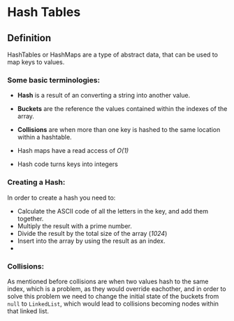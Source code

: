 # Hash Tables

## Definition

HashTables or HashMaps are a type of abstract data, that can be used to map keys to values.

### Some basic terminologies:

- **Hash** is a result of an converting a string into another value.
- **Buckets** are the reference the values contained within the indexes of the array.
- **Collisions** are when more than one key is hashed to the same location within a hashtable.

- Hash maps have a read access of *O(1)*
- Hash code turns keys into integers

### Creating a Hash:

In order to create a hash you need to:

- Calculate the ASCII code of all the letters in the key, and add them together.
- Multiply the result with a prime number.
- Divide the result by the total size of the array (*1024*)
- Insert into the array by using the result as an index.
- 
### Collisions:

As mentioned before collisions are when two values hash to the same index, which is a problem, as they would override eachother, and in order to solve this problem we need to change the initial state of the buckets from `null` to `LinkedList`, which would lead to collisions becoming nodes within that linked list.
